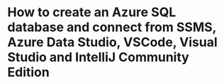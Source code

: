 # How to create an Azure SQL database and connect from SSMS, Azure Data Studio, VSCode, Visual Studio and IntelliJ Community Edition


